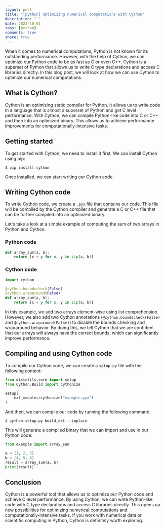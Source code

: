 ```yaml
---
layout: post
title: "[python] Optimizing numerical computations with Cython"
description: " "
date: 2023-10-01
tags: [python]
comments: true
share: true
---
```


When it comes to numerical computations, Python is not known for its outstanding performance. However, with the help of Cython, we can optimize our Python code to be as fast as C or even C++. Cython is a superset of Python that allows us to write C type declarations and access C libraries directly. In this blog post, we will look at how we can use Cython to optimize our numerical computations.

## What is Cython?

Cython is an optimizing static compiler for Python. It allows us to write code in a language that is almost a superset of Python and get C level performance. With Cython, we can compile Python-like code into C or C++ and then into an optimized binary. This allows us to achieve performance improvements for computationally-intensive tasks.

## Getting started

To get started with Cython, we need to install it first. We can install Cython using pip:

```shell
$ pip install cython
```

Once installed, we can start writing our Cython code.

## Writing Cython code

To write Cython code, we create a `.pyx` file that contains our code. This file will be compiled by the Cython compiler and generate a C or C++ file that can be further compiled into an optimized binary.

Let's take a look at a simple example of computing the sum of two arrays in Python and Cython.

### Python code

```python
def array_sum(a, b):
    return [x + y for x, y in zip(a, b)]
```

### Cython code

```python
import cython

@cython.boundscheck(False)
@cython.wraparound(False)
def array_sum(a, b):
    return [x + y for x, y in zip(a, b)]
```

In this example, we add two arrays element-wise using list comprehension. However, we also add two Cython annotations (`@cython.boundscheck(False)` and `@cython.wraparound(False)`) to disable the bounds checking and wraparound behavior. By doing this, we tell Cython that we are confident that our arrays will always have the correct bounds, which can significantly improve performance.

## Compiling and using Cython code

To compile our Cython code, we can create a `setup.py` file with the following content:

```python
from distutils.core import setup
from Cython.Build import cythonize

setup(
    ext_modules=cythonize("example.pyx")
)
```

And then, we can compile our code by running the following command:

```shell
$ python setup.py build_ext --inplace
```

This will generate a compiled binary that we can import and use in our Python code:

```python
from example import array_sum

a = [1, 2, 3]
b = [4, 5, 6]
result = array_sum(a, b)
print(result)
```

## Conclusion

Cython is a powerful tool that allows us to optimize our Python code and achieve C level performance. By using Cython, we can write Python-like code with C type declarations and access C libraries directly. This opens up new possibilities for optimizing numerical computations and computationally-intensive tasks. If you work with numerical data or scientific computing in Python, Cython is definitely worth exploring.